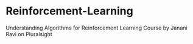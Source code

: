 # Reinforcement-Learning
Understanding Algorithms for Reinforcement Learning Course by Janani Ravi on Pluralsight
